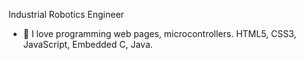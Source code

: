 Industrial Robotics Engineer

- 🌱 I love programming web pages, microcontrollers.
HTML5, CSS3, JavaScript, Embedded C, Java.


